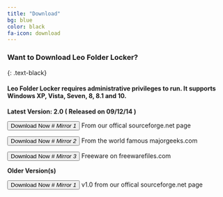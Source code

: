 ```yaml
---
title: "Download"
bg: blue
color: black
fa-icon: download
---
```


### Want to Download Leo Folder Locker?
{: .text-black}

#### Leo Folder Locker requires administrative privileges to run. It supports Windows XP, Vista, Seven, 8, 8.1 and 10.

**Latest Version: 2.0 ( Released on 09/12/14 )**


<a href="http://sourceforge.net/projects/leosoftlocker/files/latest/download"><button type="button" class="button-primary"><i class="fa fa-fw fa-download"></i>Download Now<i class="fa-fw"> # Mirror 1 </i></button></a> 
From our offical sourceforge.net page

<a href="http://www.majorgeeks.com/files/details/leo_folder_locker.html"><button type="button" class="button-primary"><i class="fa fa-fw fa-download"></i>Download Now<i class="fa-fw"> # Mirror 2 </i></button></a> 
From the world famous majorgeeks.com

<a href="http://www.freewarefiles.com/Leo-Folder-Locker_program_101153.html"><button type="button" class="button-primary"><i class="fa fa-fw fa-download"></i>Download Now<i class="fa-fw"> # Mirror 3 </i></button></a> 
Freeware on freewarefiles.com


**Older Version(s)**


<a href="http://sourceforge.net/projects/leosoftlocker/files/Leo%20Folder%20Locker.zip/download"><button type="button" class="button-primary"><i class="fa fa-fw fa-download"></i>Download Now <i class="fa-fw"> # Mirror 1 </i></button></a> v1.0 from our offical sourceforge.net page
